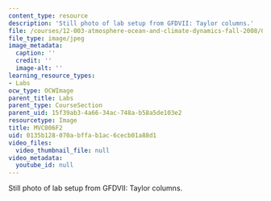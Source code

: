 ```yaml
---
content_type: resource
description: 'Still photo of lab setup from GFDVII: Taylor columns.'
file: /courses/12-003-atmosphere-ocean-and-climate-dynamics-fall-2008/0135b128070abffab1ac6cecb01a88d1_MVC006F2.jpg
file_type: image/jpeg
image_metadata:
  caption: ''
  credit: ''
  image-alt: ''
learning_resource_types:
- Labs
ocw_type: OCWImage
parent_title: Labs
parent_type: CourseSection
parent_uid: 15f39ab3-4a66-34ac-748a-b58a5de103e2
resourcetype: Image
title: MVC006F2
uid: 0135b128-070a-bffa-b1ac-6cecb01a88d1
video_files:
  video_thumbnail_file: null
video_metadata:
  youtube_id: null
---
```

Still photo of lab setup from GFDVII: Taylor columns.

